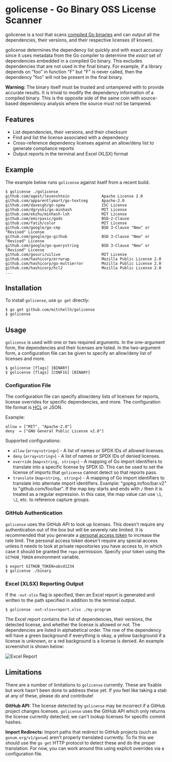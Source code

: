 # golicense - Go Binary OSS License Scanner

golicense is a tool that scans [compiled Go binaries](https://golang.org/)
and can output all the dependencies, their versions, and their respective
licenses (if known).

golicense determines the dependency list quickly and with exact accuracy
since it uses metadata from the Go compiler to determine the _exact_ set of
dependencies embedded in a compiled Go binary. This excludes dependencies that
are not used in the final binary. For example, if a library depends on "foo"
in function "F" but "F" is never called, then the dependency "foo" will not
be present in the final binary.

**Warning:** The binary itself must be trusted and untampered with to provide
accurate results. It is trivial to modify the dependency information of a
compiled binary. This is the opposite side of the same coin with source-based
dependency analysis where the source must not be tampered.

## Features

  * List dependencies, their versions, and their checksum
  * Find and list the license associated with a dependency
  * Cross-reference dependency licenses against an allow/deny list to
    generate compliance reports
  * Output reports in the terminal and Excel (XLSX) format

## Example

The example below runs `golicense` against itself from a recent build.

```
$ golicense ./golicense
github.com/agext/levenshtein              Apache License 2.0
github.com/apparentlymart/go-textseg      Apache-2.0
github.com/davecgh/go-spew                ISC License
github.com/dgryski/go-minhash             MIT License
github.com/ekzhu/minhash-lsh              MIT License
github.com/emirpasic/gods                 BSD-2-Clause
github.com/fatih/color                    MIT License
github.com/google/go-cmp                  BSD 3-Clause "New" or "Revised" License
github.com/google/go-github               BSD 3-Clause "New" or "Revised" License
github.com/google/go-querystring          BSD 3-Clause "New" or "Revised" License
github.com/gosuri/uilive                  MIT License
github.com/hashicorp/errwrap              Mozilla Public License 2.0
github.com/hashicorp/go-multierror        Mozilla Public License 2.0
github.com/hashicorp/hcl2                 Mozilla Public License 2.0
...
```

## Installation

To install `golicense`, use `go get` directly:

```
$ go get github.com/mitchellh/golicense
$ golicense
```

## Usage

`golicense` is used with one or two required arguments. In the one-argument
form, the dependencies and their licenses are listed. In the two-argument
form, a configuration file can be given to specify an allow/deny list of
licenses and more.

```
$ golicense [flags] [BINARY]
$ golicense [flags] [CONFIG] [BINARY]
```

### Configuration File

The configuration file can specify allow/deny lists of licenses for reports,
license overrides for specific dependencies, and more. The configuration file
format is [HCL](https://github.com/hashicorp/hcl2) or JSON.

Example:

```hcl
allow = ["MIT", "Apache-2.0"]
deny  = ["GNU General Public License v2.0"]
```

Supported configurations:

  * `allow` (`array<string>`) - A list of names or SPDX IDs of allowed licenses.
  * `deny` (`array<string>`) - A list of names or SPDX IDs of denied licenses.
  * `override` (`map<string, string>`) - A mapping of Go import identifiers
    to translate into a specific license by SPDX ID. This can be used to
	set the license of imports that `golicense` cannot detect so that reports
	pass.
  * `translate` (`map<string, string>`) - A mapping of Go import identifiers
    to translate into alternate import identifiers. Example:
	"gopkg.in/foo/bar.v2" to "github.com/foo/bar". If the map key starts and
	ends with `/` then it is treated as a regular expression. In this case,
	the map value can use `\1`, `\2`, etc. to reference capture groups.

### GitHub Authentication

`golicense` uses the GitHub API to look up licenses. This doesn't require
any authentication out of the box but will be severely rate limited.
It is recommended that you generate a [personal access token](https://help.github.com/articles/creating-a-personal-access-token-for-the-command-line/) to increase the rate limit. The personal access token doesn't require any
special access unless it needs to look at private repositories you have
access to, in which case it should be granted the `repo` permission.
Specify your token using the `GITHUB_TOKEN` environment variable.

```
$ export GITHUB_TOKEN=abcd1234
$ golicense ./binary
```

### Excel (XLSX) Reporting Output

If the `-out-xlsx` flag is specified, then an Excel report is generated
and written to the path specified in addition to the terminal output.

```
$ golicense -out-xlsx=report.xlsx ./my-program
```

The Excel report contains the list of dependencies, their versions, the
detected license, and whether the license is allowed or not. The dependencies
are listed in alphabetical order. The row of the dependency will have a
green background if everything is okay, a yellow background if a
license is unknown, or a red background is a license is denied. An example
screenshot is shown below:

![Excel Report](https://user-images.githubusercontent.com/1299/48667086-84893500-ea83-11e8-925c-7929ed441b1b.png)

## Limitations

There are a number of limitations to `golicense` currently. These are fixable
but work hasn't been done to address these yet. If you feel like taking a stab
at any of these, please do and contribute!

**GitHub API:** The license detected by `golicense` may be incorrect if
a GitHub project changes licenses. `golicense` uses the GitHub API which only
returns the license currently detected; we can't lookup licenses for specific
commit hashes.

**Import Redirects:** Import paths that redirect to GitHub projects
(such as `gonum.org/v1/gonum`) aren't properly translated currently. To fix
this we should use the `go get` HTTP protocol to detect these and do the
proper translation. For now, you can work around this using explicit overrides
via a configuration file.
